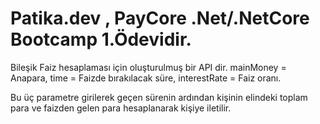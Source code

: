 # Patika.dev , PayCore .Net/.NetCore Bootcamp 1.Ödevidir.
Bileşik Faiz hesaplaması için oluşturulmuş bir API dir.
mainMoney = Anapara,
time = Faizde bırakılacak süre,
interestRate = Faiz oranı.

Bu üç parametre girilerek geçen sürenin ardından kişinin elindeki toplam para ve faizden gelen para hesaplanarak kişiye iletilir.
